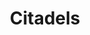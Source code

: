 ---
layout: game
title: Citadels
game:
    name: Citadels
    description: 'In Citadels, players take on new roles each round to represent characters they hire in order to help them acquire gold and erect buildings. The game ends at the close of a round in which a player erects his/her eighth building. Players then tally their points, and the player with the highest score wins.&amp;&amp;#35;10;&amp;&amp;#35;10;Players start with a number of building cards in their hand; buildings come in five colors, with the purple buildings typically having a special ability and the other colored buildings providing a benefit when you play particular characters. At the start of each round, the player who was king the previous round discards one of the eight character cards at random, chooses one, then passes the cards to the next player, etc. until each player has secretly chosen a character. Each character has a special ability, and the usefulness of any character depends upon your situation, and that of your opponents. The characters then carry out their actions in numerical order: the assassin eliminating another character for the round, the thief stealing all gold from another character, the wizard swapping building cards with another player, the warlord optionally destroys a building in play, and so on.&amp;&amp;#35;10;&amp;&amp;#35;10;On a turn, a player earns two or more gold &amp;&amp;#35;40;or draws two building cards then discards one&amp;&amp;#35;41;, then optionally constructs one building &amp;&amp;#35;40;or up to three if playing the architect this round&amp;&amp;#35;41;. Buildings cost gold equal to the number of symbols on them, and each building is worth a certain number of points. In addition to points from buildings, at the end of the game a player scores bonus points for having eight buildings or buildings of all five colors.&amp;&amp;#35;10;&amp;&amp;#35;10;The expansion Citadels:  The Dark City was initially released as a separate item, but the second edition of the game from Hans im Gl&amp;uuml;ck &amp;&amp;#35;40;packaged in a tin box&amp;&amp;#35;41; and the third edition from Fantasy Flight Games included this expansion. With Dark City, Citadels supports a maximum of eight players.&amp;&amp;#35;10;&amp;&amp;#35;10;'
    bgg_id: 478
    thumbnail: //cf.geekdo-images.com/images/pic636868_t.jpg
    image: //cf.geekdo-images.com/images/pic636868.jpg
    minPlayers: 2
    maxPlayers: 8
    yearPublished: 2000
    playTime: 60
    short_id: citadels
    comment: ""
    buy_url: ""
    buy_type: ""

---